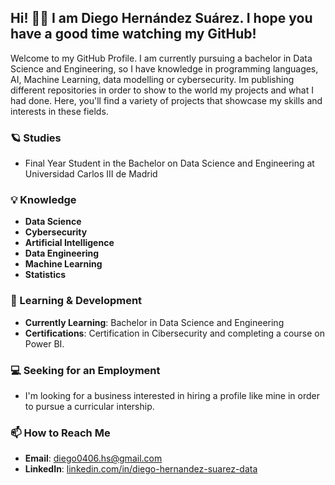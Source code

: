 ## Hi! 👾👋 I am Diego Hernández Suárez. I hope you have a good time watching my GitHub!

Welcome to my GitHub Profile. I am currently pursuing a bachelor in Data Science and Engineering, so I have knowledge in programming languages, AI, Machine Learning, data modelling or cybersecurity. Im publishing different repositories in order to show to the world my projects and what I had done. Here, you'll find a variety of projects that showcase my skills and interests in these fields.

### 🪐 Studies
- Final Year Student in the Bachelor on Data Science and Engineering at Universidad Carlos III de Madrid

### 💡​​ Knowledge
- **Data Science**
- **Cybersecurity**
- **Artificial Intelligence**
- **Data Engineering**
- **Machine Learning**
- **Statistics**

### 🌱 Learning & Development
- **Currently Learning**: Bachelor in Data Science and Engineering
- **Certifications**: Certification in Cibersecurity and completing a course on Power BI.

### 💻 Seeking for an Employment
- I'm looking for a business interested in hiring a profile like mine in order to pursue a curricular intership. 


### 📫 How to Reach Me
- **Email**: diego0406.hs@gmail.com
- **LinkedIn**: [linkedin.com/in/diego-hernandez-suarez-data](https://linkedin.com/in/diego-hernandez-suarez-data)

